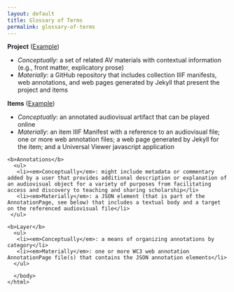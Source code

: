 ```yaml
---
layout: default
title: Glossary of Terms
permalink: glossary-of-terms
---
```

<!-- Add an essay or interpretive material below this line,
using HTML or markdown.  Do not modify this file above this line -->

<html>
  <body>

  <b>Project</b> (<a href="https://tanyaclement.github.io/znh_jacksonville_1939/">Example</a>)
   <ul>
     <li><em>Conceptually</em>: a set of related AV materials with contextual information (e.g., front matter, explicatory prose)</li>
     <li><em>Materially</em>: a GitHub repository that includes collection IIIF manifests, web annotations, and web pages generated by Jekyll that present the project and items</li>
    </ul>
    
   <b>Items</b> (<a href="https://tanyaclement.github.io/znh_jacksonville_1939/t86-243/">Example</a>)
    <ul>
      <li><em>Conceptually</em>: an annotated audiovisual artifact that can be played online</li>
      <li><em>Materially</em>: an item IIIF Manifest with a reference to an audiovisual file; one or more web annotation files; a web page generated by Jekyll for the item; and a Universal Viewer javascript application</li>
    </ul>
    
    <b>Annotations</b>
      <ul>
       <li><em>Conceptually</em>: might include metadata or commentary added by a user that provides additional description or explanation of an audiovisual object for a variety of purposes from facilitating access and discovery to teaching and sharing scholarship</li>
       <li><em>Materially</em>: a JSON element (that is part of the AnnotationPage, see below) that includes a textual body and a target on the referenced audiovisual file</li>
     </ul>  
    
    <b>Layer</b>
      <ul>
       <li><em>Conceptually</em>: a means of organizing annotations by category</li>
       <li><em>Materially</em>: one or more WC3 web annotation AnnotationPage file(s) that contains the JSON annotation elements</li>
      </ul>
    
      </body>
    </html>

